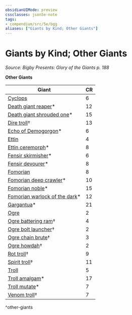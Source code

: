 ```yaml
---
obsidianUIMode: preview
cssclasses: json5e-note
tags:
- compendium/src/5e/bgg
aliases: ["Giants by Kind; Other Giants"]
---
```

# Giants by Kind; Other Giants
*Source: Bigby Presents: Glory of the Giants p. 188* 

**Other Giants**

| Giant | CR |
|-------|----|
| [Cyclops](/3-Mechanics/CLI/bestiary/giant/cyclops.md) | 6 |
| [Death giant reaper](/3-Mechanics/CLI/bestiary/giant/death-giant-reaper-bgg.md)* | 12 |
| [Death giant shrouded one](/3-Mechanics/CLI/bestiary/giant/death-giant-shrouded-one-bgg.md)* | 15 |
| [Dire troll](/3-Mechanics/CLI/bestiary/giant/dire-troll-mpmm.md)† | 13 |
| [Echo of Demogorgon](/3-Mechanics/CLI/bestiary/fiend/echo-of-demogorgon-bgg.md)* | 6 |
| [Ettin](/3-Mechanics/CLI/bestiary/giant/ettin.md) | 4 |
| [Ettin ceremorph](/3-Mechanics/CLI/bestiary/aberration/ettin-ceremorph-bgg.md)* | 8 |
| [Fensir skirmisher](/3-Mechanics/CLI/bestiary/giant/fensir-skirmisher-bgg.md)* | 6 |
| [Fensir devourer](/3-Mechanics/CLI/bestiary/celestial/fensir-devourer-bgg.md)* | 8 |
| [Fomorian](/3-Mechanics/CLI/bestiary/giant/fomorian.md) | 8 |
| [Fomorian deep crawler](/3-Mechanics/CLI/bestiary/giant/fomorian-deep-crawler-bgg.md)* | 10 |
| [Fomorian noble](/3-Mechanics/CLI/bestiary/giant/fomorian-noble-bgg.md)* | 15 |
| [Fomorian warlock of the dark](/3-Mechanics/CLI/bestiary/giant/fomorian-warlock-of-the-dark-bgg.md)* | 12 |
| [Gargantua](/3-Mechanics/CLI/bestiary/aberration/gargantua-bgg.md)* | 21 |
| [Ogre](/3-Mechanics/CLI/bestiary/giant/ogre.md) | 2 |
| [Ogre battering ram](/3-Mechanics/CLI/bestiary/giant/ogre-battering-ram-mpmm.md)† | 4 |
| [Ogre bolt launcher](/3-Mechanics/CLI/bestiary/giant/ogre-bolt-launcher-mpmm.md)† | 2 |
| [Ogre chain brute](/3-Mechanics/CLI/bestiary/giant/ogre-chain-brute-mpmm.md)† | 3 |
| [Ogre howdah](/3-Mechanics/CLI/bestiary/giant/ogre-howdah-mpmm.md)† | 2 |
| [Rot troll](/3-Mechanics/CLI/bestiary/giant/rot-troll-mpmm.md)† | 9 |
| [Spirit troll](/3-Mechanics/CLI/bestiary/giant/spirit-troll-mpmm.md)† | 11 |
| [Troll](/3-Mechanics/CLI/bestiary/giant/troll.md) | 5 |
| [Troll amalgam](/3-Mechanics/CLI/bestiary/giant/troll-amalgam-bgg.md)* | 17 |
| [Troll mutate](/3-Mechanics/CLI/bestiary/giant/troll-mutate-bgg.md)* | 7 |
| [Venom troll](/3-Mechanics/CLI/bestiary/giant/venom-troll-mpmm.md)† | 7 |
^other-giants